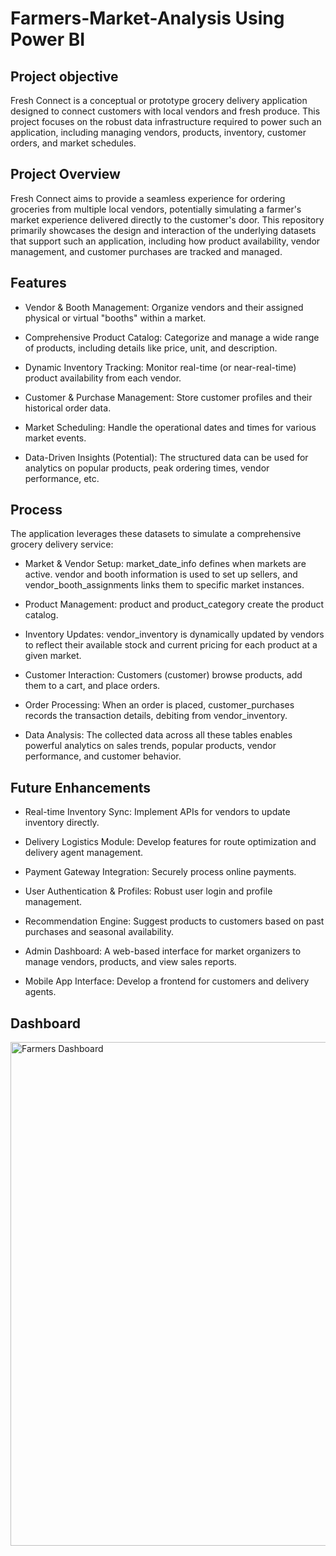 # Farmers-Market-Analysis Using Power BI

## Project objective

Fresh Connect is a conceptual or prototype grocery delivery application designed to connect customers with local vendors and fresh produce. This project focuses on the robust data infrastructure required to power such an application, including managing vendors, products, inventory, customer orders, and market schedules.

## Project Overview

Fresh Connect aims to provide a seamless experience for ordering groceries from multiple local vendors, potentially simulating a farmer's market experience delivered directly to the customer's door. This repository primarily showcases the design and interaction of the underlying datasets that support such an application, including how product availability, vendor management, and customer purchases are tracked and managed.

## Features

- Vendor & Booth Management: Organize vendors and their assigned physical or virtual "booths" within a market.

- Comprehensive Product Catalog: Categorize and manage a wide range of products, including details like price, unit, and description.

- Dynamic Inventory Tracking: Monitor real-time (or near-real-time) product availability from each vendor.

- Customer & Purchase Management: Store customer profiles and their historical order data.

- Market Scheduling: Handle the operational dates and times for various market events.

- Data-Driven Insights (Potential): The structured data can be used for analytics on popular products, peak ordering times, vendor performance, etc.


## Process

The application leverages these datasets to simulate a comprehensive grocery delivery service:

- Market & Vendor Setup: market_date_info defines when markets are active. vendor and booth information is used to set up sellers, and vendor_booth_assignments links them to specific market instances.

- Product Management: product and product_category create the product catalog.

- Inventory Updates: vendor_inventory is dynamically updated by vendors to reflect their available stock and current pricing for each product at a given market.

- Customer Interaction: Customers (customer) browse products, add them to a cart, and place orders.

- Order Processing: When an order is placed, customer_purchases records the transaction details, debiting from vendor_inventory.

- Data Analysis: The collected data across all these tables enables powerful analytics on sales trends, popular products, vendor performance, and customer behavior.

## Future Enhancements

- Real-time Inventory Sync: Implement APIs for vendors to update inventory directly.

- Delivery Logistics Module: Develop features for route optimization and delivery agent management.

- Payment Gateway Integration: Securely process online payments.

- User Authentication & Profiles: Robust user login and profile management.

- Recommendation Engine: Suggest products to customers based on past purchases and seasonal availability.

- Admin Dashboard: A web-based interface for market organizers to manage vendors, products, and view sales reports.

- Mobile App Interface: Develop a frontend for customers and delivery agents.

## Dashboard

   <img width="1313" height="806" alt="Farmers Dashboard" src="https://github.com/user-attachments/assets/86f0e096-0cd3-4aaf-9f10-b3cb85ffa924" />

   
